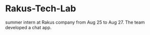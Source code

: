 # Rakus-Tech-Lab

summer intern at Rakus company from Aug 25 to Aug 27.
The team developed a chat app.
